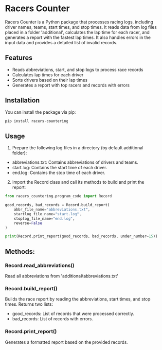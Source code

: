 # Racers Counter

Racers Counter is a Python package that processes racing logs, including driver names, teams, 
start times, and stop times. It reads data from log files placed in a folder 'additional', calculates the lap time 
for each racer, and generates a report with the fastest lap times. It also handles errors in the input data 
and provides a detailed list of invalid records.

## Features

- Reads abbreviations, start, and stop logs to process race records
- Calculates lap times for each driver
- Sorts drivers based on their lap times
- Generates a report with top racers and records with errors

## Installation

You can install the package via pip:
```python
pip install racers-countering
```
## Usage

1. Prepare the following log files in a directory (by default additional folder):

* abbreviations.txt: Contains abbreviations of drivers and teams.
* start.log: Contains the start time of each driver.
* end.log: Contains the stop time of each driver.

2. Import the Record class and call its methods to build and print the report:

```python
from racers_countering.program_code import Record

good_records, bad_records = Record.build_report(
    abbr_file_name="abbreviations.txt",
    startlog_file_name="start.log",
    stoplog_file_name="end.log",
    reverse=False
)

print(Record.print_report(good_records, bad_records, under_number=15))
```
## Methods:

### Record.read_abbreviations()
Read all abbreviations from 'additional\abbreviations.txt'

### Record.build_report()
Builds the race report by reading the abbreviations, start times, and stop times. Returns two lists:

* good_records: List of records that were processed correctly.
* bad_records: List of records with errors.

### Record.print_report()
Generates a formatted report based on the provided records.